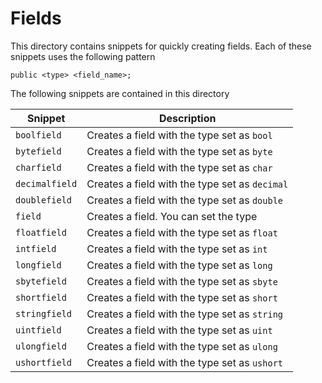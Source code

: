 # Fields
This directory contains snippets for quickly creating fields.  Each of these snippets uses the following pattern

```
public <type> <field_name>;
```

The following snippets are contained in this directory

| Snippet | Description |
| --- | --- |
| `boolfield` | Creates a field with the type set as `bool` |
| `bytefield` | Creates a field with the type set as `byte` |
| `charfield` | Creates a field with the type set as `char` |
| `decimalfield` | Creates a field with the type set as `decimal` |
| `doublefield` | Creates a field with the type set as `double` |
| `field` | Creates a field. You can set the type |
| `floatfield` | Creates a field with the type set as `float` |
| `intfield` | Creates a field with the type set as `int` |
| `longfield` | Creates a field with the type set as `long` |
| `sbytefield` | Creates a field with the type set as `sbyte` |
| `shortfield` | Creates a field with the type set as `short` |
| `stringfield` | Creates a field with the type set as `string` |
| `uintfield` | Creates a field with the type set as `uint` |
| `ulongfield` | Creates a field with the type set as `ulong` |
| `ushortfield` | Creates a field with the type set as `ushort` |